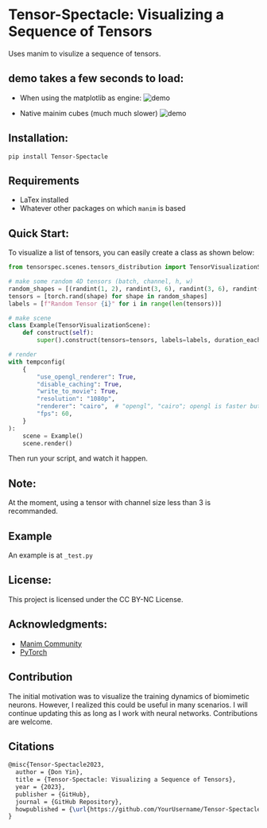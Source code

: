 # Tensor-Spectacle: Visualizing a Sequence of Tensors
Uses manim to visulize a sequence of tensors.

## demo takes a few seconds to load:
- When using the matplotlib as engine:
![demo](https://github.com/Don-Yin/Tensor-Spectacle/blob/36e25d87ca4653a9711b082fc224b13563507745/assets/TensorsDistribution_matplotlib.gif)


<!-- https://github.com/Don-Yin/Tensor-Spectacle/blob/c0531bb52893ef3680bb6583b11361a83b8445b4/assets/TensorsDistribution_matplotlib.mp4 -->

<!-- https://youtu.be/iDXUqODD-wY -->

- Native mainim cubes (much much slower)
![demo](https://github.com/Don-Yin/Tensor-Spectacle/blob/36e25d87ca4653a9711b082fc224b13563507745/assets/TensorsDistribution_native.gif)

<!-- 
https://github.com/Don-Yin/Tensor-Spectacle/blob/c0531bb52893ef3680bb6583b11361a83b8445b4/assets/TensorsDistribution_native.mp4 -->

<!-- https://youtu.be/Ir833TAy8Bk -->



## Installation:
```pip install Tensor-Spectacle```

## Requirements
- LaTex installed
- Whatever other packages on which ```manim``` is based

## Quick Start:
To visualize a list of tensors, you can easily create a class as shown below:
```python
from tensorspec.scenes.tensors_distribution import TensorVisualizationScene

# make some random 4D tensors (batch, channel, h, w)
random_shapes = [(randint(1, 2), randint(3, 6), randint(3, 6), randint(3, 6)) for _ in range(3)]
tensors = [torch.rand(shape) for shape in random_shapes]
labels = [f"Random Tensor {i}" for i in range(len(tensors))]

# make scene
class Example(TensorVisualizationScene):
    def construct(self):
        super().construct(tensors=tensors, labels=labels, duration_each=0.8, duration_gap=1, engine="matplotlib")

# render
with tempconfig(
    {
        "use_opengl_renderer": True,
        "disable_caching": True,
        "write_to_movie": True,
        "resolution": "1080p",
        "renderer": "cairo",  # "opengl", "cairo"; opengl is faster but manim community at the moment has some issues
        "fps": 60,
    }
):
    scene = Example()
    scene.render()
```

Then run your script, and watch it happen.

## Note:
At the moment, using a tensor with channel size less than 3 is recommanded.

## Example
An example is at ```_test.py```

## License:
This project is licensed under the CC BY-NC License.

## Acknowledgments:
- [Manim Community](https://www.manim.community/)
- [PyTorch](https://pytorch.org/)

## Contribution
The initial motivation was to visualize the training dynamics of biomimetic neurons. However, I realized this could be useful in many scenarios. I will continue updating this as long as I work with neural networks. Contributions are welcome.

## Citations
```latex
@misc{Tensor-Spectacle2023,
  author = {Don Yin},
  title = {Tensor-Spectacle: Visualizing a Sequence of Tensors},
  year = {2023},
  publisher = {GitHub},
  journal = {GitHub Repository},
  howpublished = {\url{https://github.com/YourUsername/Tensor-Spectacle}},
}
```

